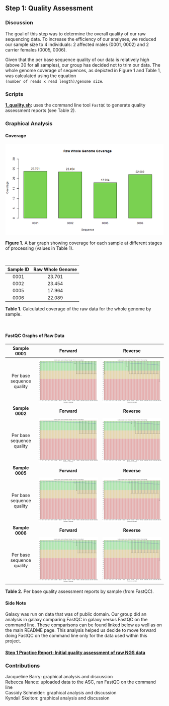 ## Step 1: Quality Assessment 

### Discussion

The goal of this step was to determine the overall quality of our raw sequencing data. To increase the efficiency of our analyses, we reduced our sample size to 4 individuals: 2 affected males (0001, 0002) and 2 carrier females (0005, 0006).

Given that the per base sequence quality of our data is relatively high (above 30 for all samples), our group has decided not to trim our data. The whole genome coverage of sequences, as depicted in Figure 1 and Table 1, was calculated using the equation  
`(number of reads x read length)/genome size`.

### Scripts

**[1_quality.sh](scripts/1_quality.sh):** uses the command line tool `FastQC` to generate quality assessment reports (see Table 2).

### Graphical Analysis

#### Coverage

<img src="analysis/0_figures/1_coverage.png"  alt="Raw Data Whole Genome Coverage Bar Graph">  

__Figure 1.__ A bar graph showing coverage for each sample at different stages of processing (values in Table 1).  

<br>

| Sample ID | Raw Whole Genome |
|:---------:|:----------------:|
|   0001    |      23.701      |
|   0002    |      23.454      |
|   0005    |      17.964      |
|   0006    |      22.089      |

__Table 1.__ Calculated coverage of the raw data for the whole genome by sample.  

<br>

#### FastQC Graphs of Raw Data

| __Sample 0001__ |  __Forward__ | __Reverse__ |
| :------: | :------: | :------: |
|Per base sequence quality|<img src="analysis/1_fastqc_reports/0001_1_fastqc/Images/per_base_quality.png"  alt="Per Base Quality of Foward Reads from Sample 0001">|<img src="analysis/1_fastqc_reports/0001_2_fastqc/Images/per_base_quality.png"  alt="Per Base Quality of Reverse Reads from Sample 0001">|
| __Sample 0002__ |  __Forward__ | __Reverse__ |
|Per base sequence quality |<img src="analysis/1_fastqc_reports/0002_1_fastqc/Images/per_base_quality.png"  alt="Per Base Quality of Foward Reads from Sample 0002">|<img src="analysis/1_fastqc_reports/0002_2_fastqc/Images/per_base_quality.png"  alt="Per Base Quality of Reverse Reads from Sample 0002">| 
| __Sample 0005__ |  __Forward__ | __Reverse__ |
|Per base sequence quality|<img src="analysis/1_fastqc_reports/0005_1_fastqc/Images/per_base_quality.png"  alt="Per Base Quality of Foward Reads from Sample 0005">|<img src="analysis/1_fastqc_reports/0005_2_fastqc/Images/per_base_quality.png"  alt="Per Base Quality of Reverse Reads from Sample 0005">|
| __Sample 0006__ |  __Forward__ | __Reverse__ |
|Per base sequence quality|<img src="analysis/1_fastqc_reports/0006_1_fastqc/Images/per_base_quality.png"  alt="Per Base Quality of Foward Reads from Sample 0006">|<img src="analysis/1_fastqc_reports/0006_2_fastqc/Images/per_base_quality.png"  alt="Per Base Quality of Reverse Reads from Sample 0006">|

__Table 2.__ Per base quality assessment reports by sample (from FastQC). 

#### Side Note
Galaxy was run on data that was of public domain. Our group did an analysis in galaxy comparing FastQC in galaxy versus FastQC on the command line. These comparisons can be found linked below as well as on the main README page. This analysis helped us decide to move forward doing FastQC on the command line only for the data used within this project.

#### [Step 1 Practice Report: Initial quality assessment of raw NGS data](practice_reports/STEP_1.md)


### Contributions

Jacqueline Barry: graphical analysis and discussion  
Rebecca Nance: uploaded data to the ASC, ran FastQC on the command line   
Cassidy Schneider: graphical analysis and discussion   
Kyndall Skelton: graphical analysis and discussion  
